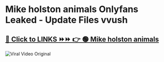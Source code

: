 
 # Mike holston animals Onlyfans Leaked - Update Files vvush

## <h2><a href="https://clipsfans.com/Mike_holston_animals&ref=git">🔗 Click to LINKS ⏩⏩ 👉 🟢 Mike holston animals </a></h2>

<a href="https://clipsfans.com/Mike_holston_animals&ref=git" rel="nofollow" data-target="animated-image.originalLink"><img src="https://i.ibb.co.com/xMMVF88/686577567.gif" alt="Viral Video Original" style="max-width: 100%; display: inline-block;" data-target="animated-image.originalImage"></a>

